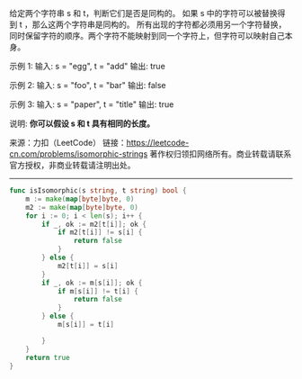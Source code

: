 给定两个字符串 s 和 t，判断它们是否是同构的。
如果 s 中的字符可以被替换得到 t ，那么这两个字符串是同构的。
所有出现的字符都必须用另一个字符替换，同时保留字符的顺序。两个字符不能映射到同一个字符上，但字符可以映射自己本身。

示例 1:
输入: s = "egg", t = "add"
输出: true

示例 2:
输入: s = "foo", t = "bar"
输出: false

示例 3:
输入: s = "paper", t = "title"
输出: true

说明:
**你可以假设 s 和 t 具有相同的长度。**

来源：力扣（LeetCode）
链接：https://leetcode-cn.com/problems/isomorphic-strings
著作权归领扣网络所有。商业转载请联系官方授权，非商业转载请注明出处。


---


```go
func isIsomorphic(s string, t string) bool {
	m := make(map[byte]byte, 0)
	m2 := make(map[byte]byte, 0)
	for i := 0; i < len(s); i++ {
		if _, ok := m2[t[i]]; ok {
			if m2[t[i]] != s[i] {
				return false
			}
		} else {
			m2[t[i]] = s[i]
		}
		if _, ok := m[s[i]]; ok {
			if m[s[i]] != t[i] {
				return false
			}
		} else {
			m[s[i]] = t[i]

		}
	}
	return true
}
```
